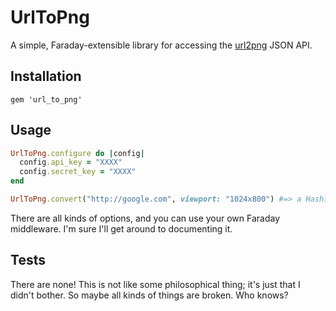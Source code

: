 # UrlToPng

A simple, Faraday-extensible library for accessing the [url2png](https://url2png.com) JSON API.

## Installation

    gem 'url_to_png'

## Usage

```rb
UrlToPng.configure do |config|
  config.api_key = "XXXX"
  config.secret_key = "XXXX"
end

UrlToPng.convert("http://google.com", viewport: "1024x800") #=> a Hashie::Mash
```

There are all kinds of options, and you can use your own Faraday middleware. I'm sure I'll get around to documenting it.

## Tests

There are none! This is not like some philosophical thing; it's just that I didn't bother. So maybe all kinds of things are broken. Who knows?
